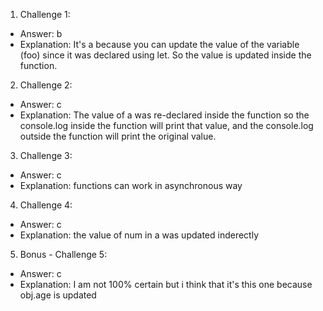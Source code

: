1. Challenge 1:

- Answer: b
- Explanation: It's a because you can update the value of the variable (foo) since it was declared using let. So the value is updated inside the function.

2. Challenge 2:

- Answer: c
- Explanation: The value of a was re-declared inside the function so the console.log inside the function will print that value, and the console.log outside the function will print the original value.

3. Challenge 3:

- Answer: c
- Explanation: functions can work in asynchronous way

4. Challenge 4:

- Answer: c
- Explanation: the value of num in a was updated inderectly

5. Bonus - Challenge 5:

- Answer: c
- Explanation: I am not 100% certain but i think that it's this one because obj.age is updated
